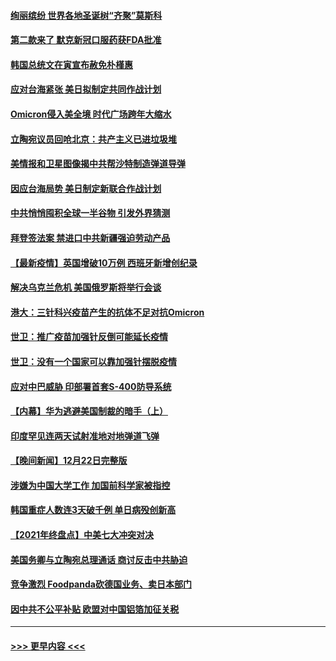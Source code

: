 #### [绚丽缤纷 世界各地圣诞树“齐聚”莫斯科](../pages/prog202/a103301810.md?t=12241101) 
#### [第二款来了 默克新冠口服药获FDA批准](../pages/prog202/a103301778.md?t=12241101) 
#### [韩国总统文在寅宣布赦免朴槿惠](../pages/prog202/a103301942.md?t=12241101) 
#### [应对台海紧张 美日拟制定共同作战计划](../pages/prog202/a103301772.md?t=12241101) 
#### [Omicron侵入美全境 时代广场跨年大缩水](../pages/prog202/a103301837.md?t=12241101) 
#### [立陶宛议员回呛北京：共产主义已进垃圾堆](../pages/prog202/a103301789.md?t=12241101) 
#### [美情报和卫星图像揭中共帮沙特制造弹道导弹](../pages/prog202/a103301734.md?t=12241101) 
#### [因应台海局势 美日制定新联合作战计划](../pages/prog202/a103301695.md?t=12241101) 
#### [中共悄悄囤积全球一半谷物 引发外界猜测](../pages/prog202/a103301678.md?t=12241101) 
#### [拜登签法案 禁进口中共新疆强迫劳动产品](../pages/prog202/a103301625.md?t=12241101) 
#### [【最新疫情】英国增破10万例 西班牙新增创纪录](../pages/prog202/a103301655.md?t=12241101) 
#### [解决乌克兰危机 美国俄罗斯将举行会谈](../pages/prog202/a103301610.md?t=12241101) 
#### [港大：三针科兴疫苗产生的抗体不足对抗Omicron](../pages/prog202/a103301571.md?t=12241101) 
#### [世卫：推广疫苗加强针反倒可能延长疫情](../pages/prog202/a103301594.md?t=12241101) 
#### [世卫：没有一个国家可以靠加强针摆脱疫情](../pages/prog202/a103301538.md?t=12241101) 
#### [应对中巴威胁 印部署首套S-400防导系统](../pages/prog202/a103301525.md?t=12241101) 
#### [【内幕】华为逃避美国制裁的暗手（上）](../pages/prog202/a103301390.md?t=12241101) 
#### [印度罕见连两天试射准地对地弹道飞弹](../pages/prog202/a103301351.md?t=12241101) 
#### [【晚间新闻】12月22日完整版](../pages/prog202/a103301155.md?t=12241101) 
#### [涉嫌为中国大学工作 加国前科学家被指控](../pages/prog202/a103300937.md?t=12241101) 
#### [韩国重症人数连3天破千例 单日病殁创新高](../pages/prog202/a103301264.md?t=12241101) 
#### [【2021年终盘点】中美七大冲突对决](../pages/prog202/a103301190.md?t=12241101) 
#### [美国务卿与立陶宛总理通话 商讨反击中共胁迫](../pages/prog202/a103301121.md?t=12241101) 
#### [竞争激烈 Foodpanda砍德国业务、卖日本部门](../pages/prog202/a103301144.md?t=12241101) 
#### [因中共不公平补贴 欧盟对中国铝箔加征关税](../pages/prog202/a103300981.md?t=12241101) 

----
#### [ >>> 更早内容 <<< ](../indexes/prog202-earlier.md)
